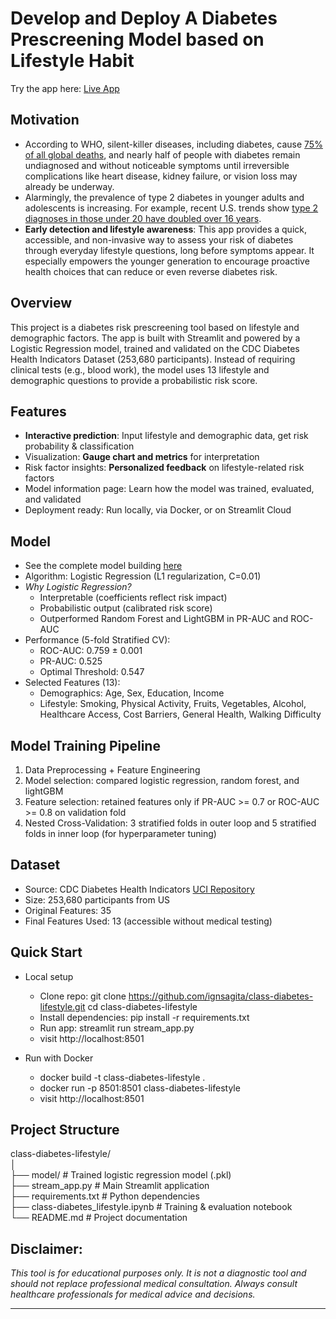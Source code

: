 # Develop and Deploy A Diabetes Prescreening Model based on Lifestyle Habit
Try the app here: [Live App](https://diabetes-prescreen.streamlit.app/)

## Motivation
- According to WHO, silent-killer diseases, including diabetes, cause [75% of all global deaths](https://www.who.int/news-room/spotlight/the-silentkillers), and nearly half of people with diabetes remain undiagnosed and without noticeable symptoms until irreversible complications like heart disease, kidney failure, or vision loss may already be underway.
- Alarmingly, the prevalence of type 2 diabetes in younger adults and adolescents is increasing. For example, recent U.S. trends show [type 2 diagnoses in those under 20 have doubled over 16 years](https://www.cdc.gov/diabetes/data-research/research/trends-new-diabetes-cases-young-people.html).
-  **Early detection and lifestyle awareness**: This app provides a quick, accessible, and non-invasive way to assess your risk of diabetes through everyday lifestyle questions, long before symptoms appear. It especially empowers the younger generation to encourage proactive health choices that can reduce or even reverse diabetes risk.

## Overview
This project is a diabetes risk prescreening tool based on lifestyle and demographic factors.
The app is built with Streamlit and powered by a Logistic Regression model, trained and validated on the CDC Diabetes Health Indicators Dataset (253,680 participants).
Instead of requiring clinical tests (e.g., blood work), the model uses 13 lifestyle and demographic questions to provide a probabilistic risk score.

## Features
- **Interactive prediction**: Input lifestyle and demographic data, get risk probability & classification
- Visualization: **Gauge chart and metrics** for interpretation
- Risk factor insights: **Personalized feedback** on lifestyle-related risk factors
- Model information page: Learn how the model was trained, evaluated, and validated
- Deployment ready: Run locally, via Docker, or on Streamlit Cloud

## Model
- See the complete model building [here](https://github.com/ignsagita/class-diabetes-lifestyle/blob/main/class-diabetes_lifestyle.ipynb)
- Algorithm: Logistic Regression (L1 regularization, C=0.01)
- *Why Logistic Regression?*
  - Interpretable (coefficients reflect risk impact)
  - Probabilistic output (calibrated risk score)
  - Outperformed Random Forest and LightGBM in PR-AUC and ROC-AUC
- Performance (5-fold Stratified CV):
  - ROC-AUC: 0.759 ± 0.001
  - PR-AUC: 0.525
  - Optimal Threshold: 0.547
- Selected Features (13):
  - Demographics: Age, Sex, Education, Income
  - Lifestyle: Smoking, Physical Activity, Fruits, Vegetables, Alcohol, Healthcare Access, Cost Barriers, General Health, Walking Difficulty

## Model Training Pipeline
1. Data Preprocessing + Feature Engineering
2. Model selection: compared logistic regression, random forest, and lightGBM
3. Feature selection: retained features only if PR-AUC >= 0.7 or ROC-AUC >= 0.8 on validation fold
4. Nested Cross-Validation: 3 stratified folds in outer loop and 5 stratified folds in inner loop (for hyperparameter tuning)

## Dataset
- Source: CDC Diabetes Health Indicators [UCI Repository](https://archive.ics.uci.edu/dataset/891/cdc+diabetes+health+indicators)
- Size: 253,680 participants from US
- Original Features: 35
- Final Features Used: 13 (accessible without medical testing)

## Quick Start
- Local setup
  - Clone repo: git clone https://github.com/ignsagita/class-diabetes-lifestyle.git cd class-diabetes-lifestyle
  - Install dependencies: pip install -r requirements.txt
  - Run app: streamlit run stream_app.py
  - visit http://localhost:8501
 
 - Run with Docker
   - docker build -t class-diabetes-lifestyle .
   - docker run -p 8501:8501 class-diabetes-lifestyle
   - visit http://localhost:8501

## Project Structure
class-diabetes-lifestyle/<br>
│ <br>
├── model/                  # Trained logistic regression model (.pkl) <br>
├── stream_app.py           # Main Streamlit application <br>
├── requirements.txt        # Python dependencies <br>
├── class-diabetes_lifestyle.ipynb  # Training & evaluation notebook <br>
└── README.md               # Project documentation <br>

## Disclaimer:
*This tool is for educational purposes only. It is not a diagnostic tool and should not replace professional medical consultation.
Always consult healthcare professionals for medical advice and decisions.*

---
